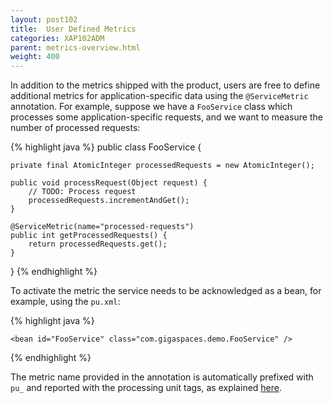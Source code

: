 ```yaml
---
layout: post102
title:  User Defined Metrics
categories: XAP102ADM
parent: metrics-overview.html
weight: 400
---
```


In addition to the metrics shipped with the product, users are free to define additional metrics for application-specific data using the `@ServiceMetric` annotation. For example, suppose we have a `FooService` class which processes some application-specific requests, and we want to measure the number of processed requests:

{% highlight java %}
public class FooService {

    private final AtomicInteger processedRequests = new AtomicInteger();

    public void processRequest(Object request) {
        // TODO: Process request
        processedRequests.incrementAndGet();
    }

    @ServiceMetric(name="processed-requests")
    public int getProcessedRequests() {
        return processedRequests.get();
    }
}
{% endhighlight %}

To activate the metric the service needs to be acknowledged as a bean, for example, using the `pu.xml`:

{% highlight java %}
<beans xmlns="http://www.springframework.org/schema/beans">
                                          
	<bean id="FooService" class="com.gigaspaces.demo.FooService" />

</beans>
{% endhighlight %}

The metric name provided in the annotation is automatically prefixed with `pu_` and reported with the processing unit tags, as explained [here](./metrics-bundled.html#processing-unit).
